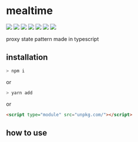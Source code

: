 # mealtime
[![](https://badgen.net/badge/license/MIT/blue)](#) [![](https://badgen.net/npm/types/tslib?icon=typescript&label=)](#) [![](https://badgen.net/github/tag/domrally/mealtime?icon=git&label)](#) [![](https://badgen.net/codeclimate/loc/domrally/mealtime?label=lines&color=green)](#) [![](https://badgen.net/packagephobia/install/mealtime?label=size&color=green)](#) [![](https://badgen.net/npm/dw/mealtime?icon=npm&label&color=green)](#) [![](https://github.com/domrally/mealtime/actions/workflows/build.yml/badge.svg)](https://github.com/domrally/mealtime/actions/workflows/build.yml) 

proxy state pattern made in typescript

## installation
```bash
> npm i 
```
or 
```bash
> yarn add 
```
or 
```html
<script type="module" src="unpkg.com/"></script>
```

## how to use

